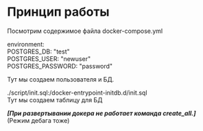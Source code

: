 # Принцип работы
Посмотрим содержимое файла docker-compose.yml  

environment:  
POSTGRES_DB: "test"  
POSTGRES_USER: "newuser"  
POSTGRES_PASSWORD: "password"  

Тут мы создаем пользователя и БД.  

./script/init.sql:/docker-entrypoint-initdb.d/init.sql  
Тут мы создаем таблицу для БД  

**_[При развертывании докера не работает команда create_all.]_**  
(Режим дебага тоже)  

